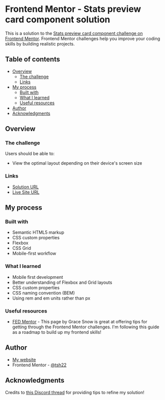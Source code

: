 # Frontend Mentor - Stats preview card component solution

This is a solution to the [Stats preview card component challenge on Frontend Mentor](https://www.frontendmentor.io/challenges/stats-preview-card-component-8JqbgoU62). Frontend Mentor challenges help you improve your coding skills by building realistic projects.

## Table of contents

- [Overview](#overview)
  - [The challenge](#the-challenge)
  - [Links](#links)
- [My process](#my-process)
  - [Built with](#built-with)
  - [What I learned](#what-i-learned)
  - [Useful resources](#useful-resources)
- [Author](#author)
- [Acknowledgments](#acknowledgments)

## Overview

### The challenge

Users should be able to:

- View the optimal layout depending on their device's screen size

### Links

- [Solution URL](https://github.com/tsh22/stats-preview-card)
- [Live Site URL]([https://your-live-site-url.com](https://tsh22.github.io/stats-preview-card/))

## My process

### Built with

- Semantic HTML5 markup
- CSS custom properties
- Flexbox
- CSS Grid
- Mobile-first workflow

### What I learned

- Mobile first development
- Better understanding of Flexbox and Grid layouts
- CSS custom properties
- CSS naming convention (BEM)
- Using rem and em units rather than px

### Useful resources

- [FED Mentor](https://fedmentor.dev/posts/newbie-fm-challenge-order/#3-stats-preview-card) - This page by Grace Snow is great at offering tips for getting through the Frontend Mentor challenges. I'm following this guide as a roadmap to build up my frontend skills!

## Author

- [My website](https://tsh22.vercel.app/)
- Frontend Mentor - [@tsh22](https://www.frontendmentor.io/profile/tsh22)

## Acknowledgments

Credits to [this Discord thread](https://discord.com/channels/824970620529279006/1158365886026092605) for providing tips to refine my solution!
